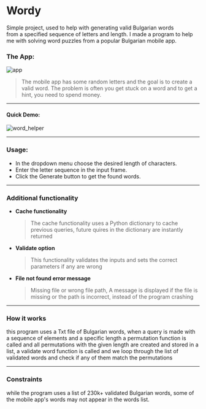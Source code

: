 # Wordy

Simple project, used to help with generating valid Bulgarian words  
from a specified sequence of letters and length.
I made a program to  help me with solving word puzzles from a popular Bulgarian mobile app.

### The App:
![app](https://i.imgur.com/6vNWu8F.jpg)  

> The mobile app has some random letters and the goal is to create a valid word.
> The problem is often you get stuck on a word and to get a hint, you need to spend money.  
----

#### Quick Demo:
![word_helper](https://i.imgur.com/YCFnT6z.gif)

----

### Usage:

 * In the dropdown menu choose the desired length of characters.
 * Enter the letter sequence in the input frame.
 * Click the Generate button to get the found words.

---- 

### Additional functionality
* __Cache functionality__
    > The cache functionality uses a Python dictionary to cache previous queries, future quires in the dictionary are instantly returned
* __Validate option__
    > This functionality validates the inputs and sets the correct parameters if any are wrong
* __File not found error message__
    > Missing file or wrong file path, A message is displayed if the file is missing or the path is incorrect, instead of the program crashing
----

### How it works   
this program uses a Txt file of Bulgarian words, when a query is made with a sequence of elements and a specific length a permutation function is called and all permutations with the given length are created and stored in a list, a validate word function is called and we loop through the list of validated words and check if any of them match the permutations

----
### Constraints
while the program uses a list of 230k+ validated Bulgarian words, some of the mobile app's words may not appear in the words list.

